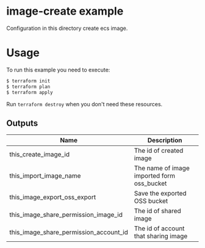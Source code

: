 # image-create example

Configuration in this directory create ecs image.


# Usage

To run this example you need to execute:

```bash
$ terraform init
$ terraform plan
$ terraform apply
```

Run `terraform destroy` when you don't need these resources.

<!-- BEGINNING OF PRE-COMMIT-TERRAFORM DOCS HOOK -->

## Outputs
| Name | Description |
|------|-------------|
| this_create_image_id | The id of created image |
| this_import_image_name | The name of image imported form oss_bucket |
| this_image_export_oss_export | Save the exported OSS bucket |
| this_image_share_permission_image_id | The id of shared image |
| this_image_share_permission_account_id | The id of account that sharing image |


<!-- END OF PRE-COMMIT-TERRAFORM DOCS HOOK -->
